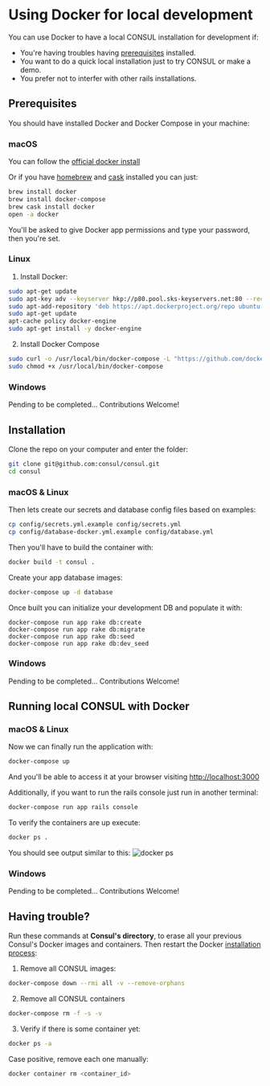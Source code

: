 # Using Docker for local development

You can use Docker to have a local CONSUL installation for development if:
- You're having troubles having [prerequisites](prerequisites.md) installed.
- You want to do a quick local installation just to try CONSUL or make a demo.
- You prefer not to interfer with other rails installations.

## Prerequisites

You should have installed Docker and Docker Compose in your machine:

### macOS

You can follow the [official docker install](https://docs.docker.com/docker-for-mac/install/)

Or if you have [homebrew](http://brew.sh) and [cask](https://caskroom.github.io/) installed you can just:

```bash
brew install docker
brew install docker-compose
brew cask install docker
open -a docker
```

You'll be asked to give Docker app permissions and type your password, then you're set.

### Linux

1. Install Docker:
```bash
sudo apt-get update
sudo apt-key adv --keyserver hkp://p80.pool.sks-keyservers.net:80 --recv-keys 58118E89F3A912897C070ADBF76221572C52609D
sudo apt-add-repository 'deb https://apt.dockerproject.org/repo ubuntu-xenial main'
sudo apt-get update
apt-cache policy docker-engine
sudo apt-get install -y docker-engine
```

2. Install Docker Compose
```bash
sudo curl -o /usr/local/bin/docker-compose -L "https://github.com/docker/compose/releases/download/1.15.0/docker-compose-$(uname -s)-$(uname -m)"
sudo chmod +x /usr/local/bin/docker-compose
```

### Windows

Pending to be completed... Contributions Welcome!

## Installation

Clone the repo on your computer and enter the folder:
```bash
git clone git@github.com:consul/consul.git
cd consul
```
### macOS & Linux

Then lets create our secrets and database config files based on examples:

```bash
cp config/secrets.yml.example config/secrets.yml
cp config/database-docker.yml.example config/database.yml
```

Then you'll have to build the container with:
```bash
docker build -t consul .
```

Create your app database images:

```bash
docker-compose up -d database
```

Once built you can initialize your development DB and populate it with:
```
docker-compose run app rake db:create
docker-compose run app rake db:migrate
docker-compose run app rake db:seed
docker-compose run app rake db:dev_seed
```

### Windows

Pending to be completed... Contributions Welcome!

## Running local CONSUL with Docker

### macOS & Linux

Now we can finally run the application with:
```bash
docker-compose up
```

And you'll be able to access it at your browser visiting [http://localhost:3000](http://localhost:3000)

Additionally, if you want to run the rails console just run in another terminal:

```bash
docker-compose run app rails console
```

To verify the containers are up execute:
```bash
docker ps .
```
You should see output similar to this:
![docker ps](https://i.imgur.com/ASvzXrd.png)

### Windows

Pending to be completed... Contributions Welcome!

## Having trouble?
Run these commands at **Consul's directory**, to erase all your previous Consul's Docker images and containers. Then restart the Docker [installation process](#installation):

1. Remove all CONSUL images:
```bash
docker-compose down --rmi all -v --remove-orphans
```

2. Remove all CONSUL containers
```bash
docker-compose rm -f -s -v
```

3. Verify if there is some container yet:
```bash
docker ps -a
```
Case positive, remove each one manually:
```bash
docker container rm <container_id>
```
